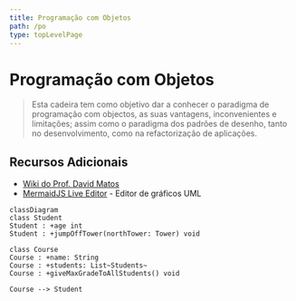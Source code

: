 ```yaml
---
title: Programação com Objetos
path: /po
type: topLevelPage
---
```


# Programação com Objetos

> Esta cadeira tem como objetivo dar a conhecer o paradigma de programação com objectos, as suas vantagens,
> inconvenientes e limitações; assim como o paradigma dos padrões de desenho, tanto no desenvolvimento, como na refactorização de aplicações.

## Recursos Adicionais

- [Wiki do Prof. David Matos](https://web.tecnico.ulisboa.pt/~david.matos/w/pt/index.php/Programa%C3%A7%C3%A3o_com_Objectos)
- [MermaidJS Live Editor](https://mermaid.live/) - Editor de gráficos UML

```mermaid
classDiagram
class Student
Student : +age int
Student : +jumpOffTower(northTower: Tower) void

class Course
Course : +name: String
Course : +students: List~Students~
Course : +giveMaxGradeToAllStudents() void

Course --> Student

```
